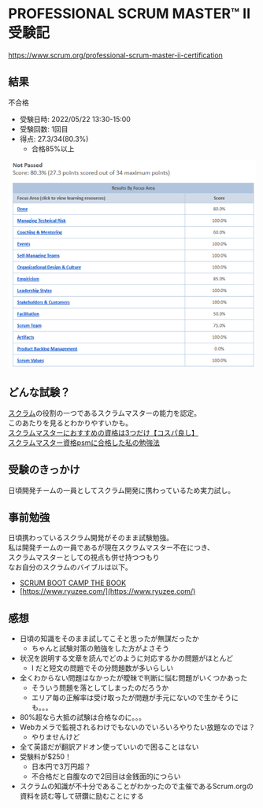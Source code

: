 # PROFESSIONAL SCRUM MASTER™ II 受験記

https://www.scrum.org/professional-scrum-master-ii-certification

## 結果
不合格
- 受験日時: 2022/05/22 13:30-15:00
- 受験回数: 1回目
- 得点: 27.3/34(80.3%)
  - 合格85%以上

![結果](psm2_result.png)

## どんな試験？
[スクラム](https://scrumguides.org/docs/scrumguide/v2020/2020-Scrum-Guide-Japanese.pdf)の役割の一つであるスクラムマスターの能力を認定。  
このあたりを見るとわかりやすいかも。  
[スクラムマスターにおすすめの資格は3つだけ【コスパ良し】](https://proengineer.internous.co.jp/content/columnfeature/17096)  
[スクラムマスター資格psmに合格した私の勉強法](https://shiftasia.com/ja/column/%E3%82%B9%E3%82%AF%E3%83%A9%E3%83%A0%E3%83%9E%E3%82%B9%E3%82%BF%E3%83%BC%E8%B3%87%E6%A0%BCpsm%E3%81%AB%E5%90%88%E6%A0%BC%E3%81%97%E3%81%9F%E7%A7%81%E3%81%AE%E5%8B%89%E5%BC%B7%E6%B3%95/)

## 受験のきっかけ
日頃開発チームの一員としてスクラム開発に携わっているため実力試し。

## 事前勉強
日頃携わっているスクラム開発がそのまま試験勉強。  
私は開発チームの一員であるが現在スクラムマスター不在につき、  
スクラムマスターとしての視点も併せ持つつもり  
なお自分のスクラムのバイブルは以下。  
- [SCRUM BOOT CAMP THE BOOK](https://www.amazon.co.jp/SCRUM-BOOT-CAMP-BOOK-%E8%A5%BF%E6%9D%91/dp/4798129712)  
- [https://www.ryuzee.com/](https://www.ryuzee.com/)

## 感想
- 日頃の知識をそのまま試してこそと思ったが無謀だったか
  - ちゃんと試験対策の勉強をした方がよさそう 
- 状況を説明する文章を読んでどのように対応するかの問題がほとんど
  - I だと短文の問題でその分問題数が多いらしい
- 全くわからない問題はなかったが曖昧で判断に悩む問題がいくつかあった
  - そういう問題を落としてしまったのだろうか
  - エリア毎の正解率は受け取ったが問題が手元にないので生かそうにも。。。 
- 80%超なら大抵の試験は合格なのに。。。
- Webカメラで監視されるわけでもないのでいろいろやりたい放題なのでは？
  - やりませんけど
- 全て英語だが翻訳アドオン使っていいので困ることはない
- 受験料が$250！
  - 日本円で3万円超？
  - 不合格だと自腹なので2回目は金銭面的につらい
- スクラムの知識が不十分であることがわかったので主催であるScrum.orgの資料を読む等して研鑽に励むことにする

